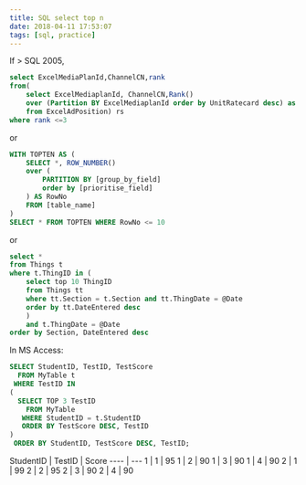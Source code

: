 ```yaml
---
title: SQL select top n 
date: 2018-04-11 17:53:07
tags: [sql, practice]
---
```


If > SQL 2005,

```sql
select ExcelMediaPlanId,ChannelCN,rank
from(
	select ExcelMediaplanId, ChannelCN,Rank() 
	over (Partition BY ExcelMediaplanId order by UnitRatecard desc) as rank
	from ExcelAdPosition) rs 
where rank <=3
```

or 

```sql
WITH TOPTEN AS (
    SELECT *, ROW_NUMBER() 
    over (
        PARTITION BY [group_by_field] 
        order by [prioritise_field]
    ) AS RowNo 
    FROM [table_name]
)
SELECT * FROM TOPTEN WHERE RowNo <= 10
```

or 
```sql
select *
from Things t
where t.ThingID in (
    select top 10 ThingID
    from Things tt
    where tt.Section = t.Section and tt.ThingDate = @Date
    order by tt.DateEntered desc
    )
    and t.ThingDate = @Date
order by Section, DateEntered desc
```

In MS Access:

```sql
SELECT StudentID, TestID, TestScore
  FROM MyTable t
 WHERE TestID IN
(
  SELECT TOP 3 TestID 
    FROM MyTable
   WHERE StudentID = t.StudentID 
   ORDER BY TestScore DESC, TestID
)
 ORDER BY StudentID, TestScore DESC, TestID;
```

StudentID | TestID | Score
---- | ---
1 | 1 | 95
1 | 2 | 90
1	|	3	|	90
1	|	4	|	90
2	|	1	|	99
2	|	2	|	95
2	|	3	|	90
2	|	4	|	90